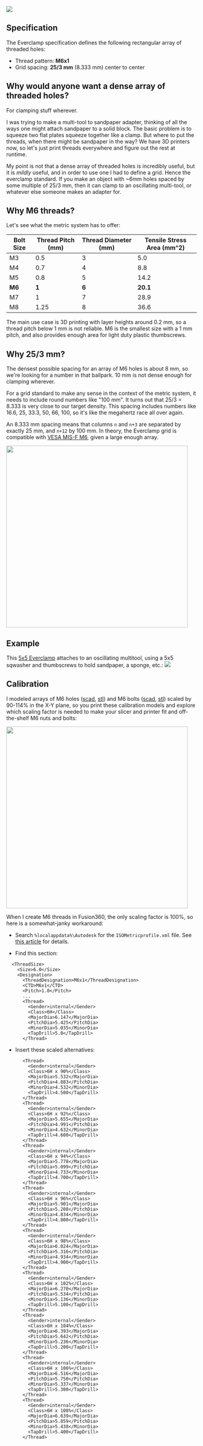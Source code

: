 ![](media/everclamp_logo.png)

## Specification

The Everclamp specification defines the following rectangular array of threaded holes:

- Thread pattern: **M6x1**
- Grid spacing: **25/3 mm** (8.333 mm) center to center

## Why would anyone want a dense array of threaded holes?

For clamping stuff wherever.

I was trying to make a multi-tool to sandpaper adapter, thinking of all the ways one might attach sandpaper to a solid block.  The basic problem is to squeeze two flat plates squeeze together like a clamp.  But where to put the threads, when there might be sandpaper in the way?  We have 3D printers now, so let's just print threads everywhere and figure out the rest at runtime.

My point is not that a dense array of threaded holes is incredibly useful, but it is *mildly* useful, and in order to use one I had to define a grid.  Hence the everclamp standard.  If you make an object with ~6mm holes spaced by some multiple of 25/3 mm, then it can clamp to an oscillating multi-tool, or whatever else someone makes an adapter for.

## Why M6 threads?

Let's see what the metric system has to offer:

| Bolt Size | Thread Pitch (mm) | Thread Diameter (mm) | Tensile Stress Area (mm^2)|
|-----------|-------------------|----------------------|---------------------|
| M3        | 0.5               | 3                    | 5.0                 |
| M4        | 0.7               | 4                    | 8.8                 |
| M5        | 0.8               | 5                    | 14.2                |
| **M6**    | **1**             | **6**                | **20.1**            |
| M7        | 1                 | 7                    | 28.9                |
| M8        | 1.25              | 8                    | 36.6                |

The main use case is 3D printing with layer heights around 0.2 mm, so a thread pitch below 1 mm is not reliable.  M6 is the smallest size with a 1 mm pitch, and also provides enough area for light duty plastic thumbscrews.

## Why 25/3 mm?

The densest possible spacing for an array of M6 holes is about 8 mm, so we're looking for a number in that ballpark.  10 mm is not dense enough for clamping wherever.

For a grid standard to make any sense in the context of the metric system, it needs to include round numbers like "100 mm".  It turns out that 25/3 = 8.333 is very close to our target density.  This spacing includes numbers like 16.6, 25, 33.3, 50, 66, 100, so it's like the megahertz race all over again.

An 8.333 mm spacing means that columns `n` and `n+3` are separated by exactly 25 mm, and `n+12` by 100 mm.  In theory, the Everclamp grid is compatible with [VESA MIS-F M6](https://en.wikipedia.org/wiki/Flat_Display_Mounting_Interface#Variants), given a large enough array.

<img src="media/everclamp5x5.jpg" width="480">

## Example

This [5x5 Everclamp](https://www.thingiverse.com/thing:6083263) attaches to an oscillating multitool, using a 5x5 sqwasher and thumbscrews to hold sandpaper, a sponge, etc.:
![](media/multitool_sandpaper.jpg)

## Calibration

I modeled arrays of M6 holes ([scad](https://github.com/pmarks-net/everclamp/blob/main/calibration_holes.scad), [stl](https://github.com/pmarks-net/everclamp/blob/main/calibration_holes.stl)) and M6 bolts ([scad](https://github.com/pmarks-net/everclamp/blob/main/calibration_bolts.scad), [stl](https://github.com/pmarks-net/everclamp/blob/main/calibration_bolts.stl)) scaled by 90-114% in the X-Y plane, so you print these calibration models and explore which scaling factor is needed to make your slicer and printer fit and off-the-shelf M6 nuts and bolts:

<img src="media/calibration_arrays.jpg" width="480">

When I create M6 threads in Fusion360, the only scaling factor is 100%, so here is a somewhat-janky workaround:

- Search `%localappdata%\Autodesk` for the `ISOMetricprofile.xml` file.  See [this article](https://www.autodesk.com/support/technical/article/caas/sfdcarticles/sfdcarticles/Custom-Threads-in-Fusion-360.html) for details.

- Find this section:

```
  <ThreadSize>
    <Size>6.0</Size>
    <Designation>
      <ThreadDesignation>M6x1</ThreadDesignation>
      <CTD>M6x1</CTD>
      <Pitch>1.0</Pitch>
      ...
      <Thread>
        <Gender>internal</Gender>
        <Class>6H</Class>
        <MajorDia>6.147</MajorDia>
        <PitchDia>5.425</PitchDia>
        <MinorDia>5.035</MinorDia>
        <TapDrill>5.0</TapDrill>
      </Thread>
```

- Insert these scaled alternatives:

```
      <Thread>
        <Gender>internal</Gender>
        <Class>6H x 90%</Class>
        <MajorDia>5.532</MajorDia>
        <PitchDia>4.883</PitchDia>
        <MinorDia>4.532</MinorDia>
        <TapDrill>4.500</TapDrill>
      </Thread>
      <Thread>
        <Gender>internal</Gender>
        <Class>6H x 92%</Class>
        <MajorDia>5.655</MajorDia>
        <PitchDia>4.991</PitchDia>
        <MinorDia>4.632</MinorDia>
        <TapDrill>4.600</TapDrill>
      </Thread>
      <Thread>
        <Gender>internal</Gender>
        <Class>6H x 94%</Class>
        <MajorDia>5.778</MajorDia>
        <PitchDia>5.099</PitchDia>
        <MinorDia>4.733</MinorDia>
        <TapDrill>4.700</TapDrill>
      </Thread>
      <Thread>
        <Gender>internal</Gender>
        <Class>6H x 96%</Class>
        <MajorDia>5.901</MajorDia>
        <PitchDia>5.208</PitchDia>
        <MinorDia>4.834</MinorDia>
        <TapDrill>4.800</TapDrill>
      </Thread>
      <Thread>
        <Gender>internal</Gender>
        <Class>6H x 98%</Class>
        <MajorDia>6.024</MajorDia>
        <PitchDia>5.316</PitchDia>
        <MinorDia>4.934</MinorDia>
        <TapDrill>4.900</TapDrill>
      </Thread>
      <Thread>
        <Gender>internal</Gender>
        <Class>6H x 102%</Class>
        <MajorDia>6.270</MajorDia>
        <PitchDia>5.534</PitchDia>
        <MinorDia>5.136</MinorDia>
        <TapDrill>5.100</TapDrill>
      </Thread>
      <Thread>
        <Gender>internal</Gender>
        <Class>6H x 104%</Class>
        <MajorDia>6.393</MajorDia>
        <PitchDia>5.642</PitchDia>
        <MinorDia>5.236</MinorDia>
        <TapDrill>5.200</TapDrill>
      </Thread>
      <Thread>
        <Gender>internal</Gender>
        <Class>6H x 106%</Class>
        <MajorDia>6.516</MajorDia>
        <PitchDia>5.750</PitchDia>
        <MinorDia>5.337</MinorDia>
        <TapDrill>5.300</TapDrill>
      </Thread>
      <Thread>
        <Gender>internal</Gender>
        <Class>6H x 108%</Class>
        <MajorDia>6.639</MajorDia>
        <PitchDia>5.859</PitchDia>
        <MinorDia>5.438</MinorDia>
        <TapDrill>5.400</TapDrill>
      </Thread>
```
